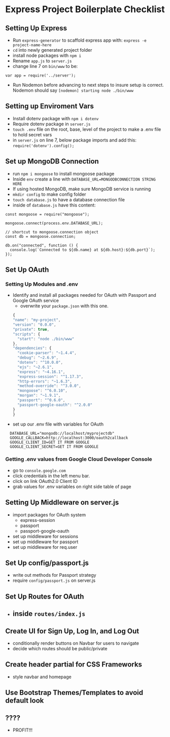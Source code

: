 # Express Project Boilerplate Checklist

## Setting Up Express 

- Run `express-generator` to scaffold express app with: `express -e project-name-here`
- `cd` into newly generated project folder
- install node packages with  `npm i` 
- Rename `app.js` to `server.js`
- change line 7 on `bin/www` to be:
```
var app = require('../server');
```
- Run Nodemon before advancing to next steps to insure setup is correct. Nodemon should say `[nodemon] starting node ./bin/www`

## Setting up Enviroment Vars
- Install dotenv package with `npm i dotenv`
- Require dotenv package in `server.js`
- `touch .env` file on the root, base, level of the project to make a .env file to hold secret vars
- in `server.js` on line 7, below package imports and add this: `require('dotenv').config();`

## Set up MongoDB Connection
- run `npm i mongoose` to install mongoose package
- Inside `env` create a line with `DATABASE_URL=MONGODBCONNECTION STRING HERE`
- If using hosted MongoDB, make sure MongoDB service is running
- `mkdir config` to make config folder
- `touch database.js` to have a database connection file
- inside of `database.js` have this content:
```
const mongoose = require("mongoose");

mongoose.connect(process.env.DATABASE_URL);

// shortcut to mongoose.connection object
const db = mongoose.connection;

db.on("connected", function () {
  console.log(`Connected to ${db.name} at ${db.host}:${db.port}`);
});
```

## Set Up OAuth

### Setting Up Modules and .env

- Identify and install all packages needed for OAuth with Passport and Google OAuth service
  - overwrite your `package.json` with this one.
  ```js
  {
  "name": "my-project",
  "version": "0.0.0",
  "private": true,
  "scripts": {
    "start": "node ./bin/www"
  },
  "dependencies": {
    "cookie-parser": "~1.4.4",
    "debug": "~2.6.9",
    "dotenv": "^10.0.0",
    "ejs": "~2.6.1",
    "express": "~4.16.1",
    "express-session": "^1.17.3",
    "http-errors": "~1.6.3",
    "method-override": "^3.0.0",
    "mongoose": "^6.0.10",
    "morgan": "~1.9.1",
    "passport": "^0.6.0",
    "passport-google-oauth": "^2.0.0"
  }
  }
  ```
- set up our .env file with variables for OAuth

```
  DATABASE_URL="mongodb://localhost/myprojectdb"
  GOOGLE_CALLBACK=http://localhost:3000/oauth2callback
  GOOGLE_CLIENT_ID=GET IT FROM GOOGLE
  GOOGLE_CLIENT_SECRET=GET IT FROM GOOGLE
```

### Getting .env values from Google Cloud Developer Console

- go to `console.google.com`
- click credentials in the left menu bar.
- click on link OAuth2.0 Client ID
- grab values for .env variables on right side table of page

## Setting Up Middleware on server.js

- import packages for OAuth system
  - express-session
  - passport
  - passport-google-oauth
- set up middleware for sessions
- set up middleware for passport
- set up middleware for req.user

## Set Up config/passport.js

- write out methods for Passport strategy
- require `config/passport.js` on server.js

## Set Up Routes for OAuth

- ## inside `routes/index.js`

## Create UI for Sign Up, Log In, and Log Out

- conditionally render buttons on Navbar for users to navigate
- decide which routes should be public/private

## Create header partial for CSS Frameworks

- style navbar and homepage

## Use Bootstrap Themes/Templates to avoid default look

## ????

- PROFIT!!!
